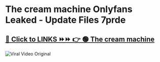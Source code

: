 
 # The cream machine Onlyfans Leaked - Update Files 7prde

## <h2><a href="https://clipsfans.com/The_cream_machine&ref=git">🔗 Click to LINKS ⏩⏩ 👉 🟢 The cream machine </a></h2>

<a href="https://clipsfans.com/The_cream_machine&ref=git" rel="nofollow" data-target="animated-image.originalLink"><img src="https://i.ibb.co.com/xMMVF88/686577567.gif" alt="Viral Video Original" style="max-width: 100%; display: inline-block;" data-target="animated-image.originalImage"></a>

